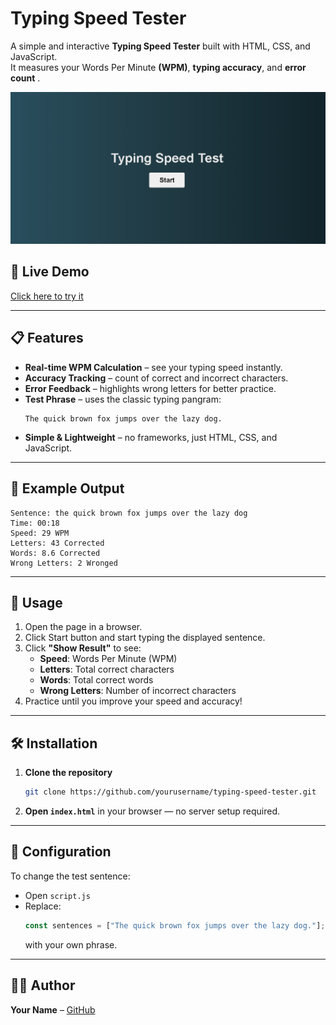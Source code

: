 # Typing Speed Tester

A simple and interactive **Typing Speed Tester** built with HTML, CSS, and JavaScript.  
It measures your Words Per Minute **(WPM)**, **typing accuracy**, and **error count** .

![Demo](./demo/demo.gif)

## 🚀 Live Demo

[Click here to try it](https://haiderali0509.github.io/typing-speed-tester/)

---

## 📋 Features

- **Real-time WPM Calculation** – see your typing speed instantly.
- **Accuracy Tracking** – count of correct and incorrect characters.
- **Error Feedback** – highlights wrong letters for better practice.
- **Test Phrase** – uses the classic typing pangram:
  ```
  The quick brown fox jumps over the lazy dog.
  ```
- **Simple & Lightweight** – no frameworks, just HTML, CSS, and JavaScript.

---

## 📜 Example Output

```
Sentence: the quick brown fox jumps over the lazy dog
Time: 00:18
Speed: 29 WPM
Letters: 43 Corrected
Words: 8.6 Corrected
Wrong Letters: 2 Wronged
```

---

## 📖 Usage

1. Open the page in a browser.
2. Click Start button and start typing the displayed sentence.
3. Click **"Show Result"** to see:
   - **Speed**: Words Per Minute (WPM)
   - **Letters**: Total correct characters
   - **Words**: Total correct words
   - **Wrong Letters**: Number of incorrect characters
4. Practice until you improve your speed and accuracy!

---

## 🛠 Installation

1. **Clone the repository**
   ```bash
   git clone https://github.com/yourusername/typing-speed-tester.git
   ```
2. **Open `index.html`** in your browser — no server setup required.

---

## 🔧 Configuration

To change the test sentence:

- Open `script.js`
- Replace:
  ```javascript
  const sentences = ["The quick brown fox jumps over the lazy dog."];
  ```
  with your own phrase.

---

## 🧑‍💻 Author

**Your Name** – [GitHub](https://github.com/haiderali0509)
